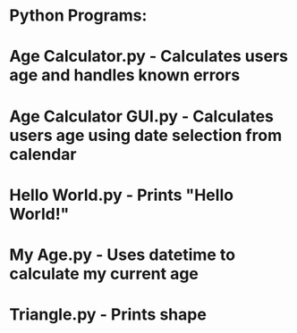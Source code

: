 # Python Programs:
# Age Calculator.py - Calculates users age and handles known errors
# Age Calculator GUI.py - Calculates users age using date selection from calendar
# Hello World.py - Prints "Hello World!"
# My Age.py - Uses datetime to calculate my current age
# Triangle.py - Prints shape
